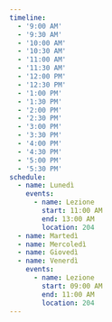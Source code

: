 ```yaml
---
timeline:
  - '9:00 AM'
  - '9:30 AM'
  - '10:00 AM'
  - '10:30 AM'
  - '11:00 AM'
  - '11:30 AM'
  - '12:00 PM'
  - '12:30 PM'
  - '1:00 PM'
  - '1:30 PM'
  - '2:00 PM'
  - '2:30 PM'
  - '3:00 PM'
  - '3:30 PM'
  - '4:00 PM'
  - '4:30 PM'
  - '5:00 PM'
  - '5:30 PM'
schedule:
  - name: Lunedì
    events:
      - name: Lezione
        start: 11:00 AM
        end: 13:00 AM
        location: 204
  - name: Martedì
  - name: Mercoledì
  - name: Giovedì
  - name: Venerdì
    events:
      - name: Lezione
        start: 09:00 AM
        end: 11:00 AM
        location: 204
---
```


